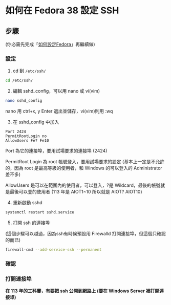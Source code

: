 # 如何在 Fedora 38 設定 SSH

<!--## 影片教學
<!--
<video width="560" height="315" controls>
  <source src="/videos/ap-11.srv-content.mp4" type="video/mp4">
  Your browser does not support the video tag.
</video>-->

## 步驟

(你必需先完成「[如何設定Fedora](/fedora/how-to-setup-fedora-linux-2.md)」再繼續做)

### 設定

1. cd 到 `/etc/ssh/`

```bash
cd /etc/ssh/
```

2. 編輯 sshd_config，可以用 nano 或 vi(vim)

```sh
nano sshd_config
```

nano 用 ctrl+x, y Enter 退出並儲存，vi(vim)則用 :wq

3. 在 sshd_config 中加入

```
Port 2424 
PermitRootLogin no
AllowUsers Fe? Fe10
```

Port 為它的連接埠，要用試場要求的連接埠 (2424)

PermitRoot Login 為 root 帳號登入，要用試場要求的設定 (基本上一定是不允許的，因為 root 是最高等級的使用者，和 Windows 的可以登入的 Administrator 差不多)

AllowUsers 是可以在範圍內的使用者，可以登入，?是 Wildcard，最後的帳號就是最後可以登的使用者
(113 年是 AIOT1~10 所以就是 AIOT? AIOT10)

4. 重新啟動 sshd

 ```bash
 systemctl restart sshd.service
 ```


5. 打開 ssh 的連接埠

(這個步驟可以越過，因為ssh有時候預設用 Firewalld 打開連接埠，但這個只確認的而已)
```bash 
firewall-cmd --add-service-ssh --permanent
```


### 確認



### 打開連接埠
**在 113 年的工科賽，有要把 ssh 公開到網路上 (要在 Windows Server 裡打開連接埠)**
